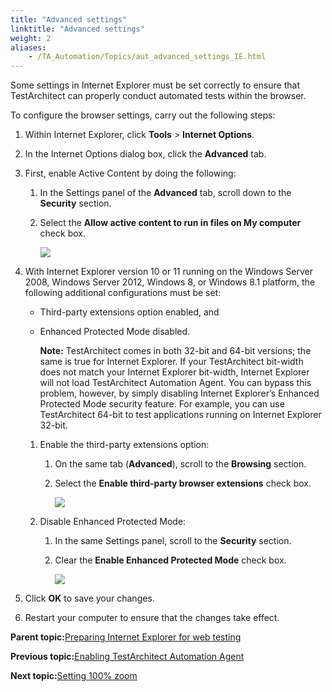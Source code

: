 ```yaml
--- 
title: "Advanced settings"
linktitle: "Advanced settings"
weight: 2
aliases: 
    - /TA_Automation/Topics/aut_advanced_settings_IE.html
---
```


Some settings in Internet Explorer must be set correctly to ensure that TestArchitect can properly conduct automated tests within the browser.

To configure the browser settings, carry out the following steps:

1.  Within Internet Explorer, click **Tools** \> **Internet Options**.

2.  In the Internet Options dialog box, click the **Advanced** tab.

3.  First, enable Active Content by doing the following:

    1.  In the Settings panel of the **Advanced** tab, scroll down to the **Security** section.

    2.  Select the **Allow active content to run in files on My computer** check box.

        ![](/TA_Tutorials_Sample_App/Images/ug_taextension_ie_1.png)

4.  With Internet Explorer version 10 or 11 running on the Windows Server 2008, Windows Server 2012, Windows 8, or Windows 8.1 platform, the following additional configurations must be set:

    -   Third-party extensions option enabled, and
    -   Enhanced Protected Mode disabled.

        **Note:** TestArchitect comes in both 32-bit and 64-bit versions; the same is true for Internet Explorer. If your TestArchitect bit-width does not match your Internet Explorer bit-width, Internet Explorer will not load TestArchitect Automation Agent. You can bypass this problem, however, by simply disabling Internet Explorer’s Enhanced Protected Mode security feature. For example, you can use TestArchitect 64-bit to test applications running on Internet Explorer 32-bit.

    1.  Enable the third-party extensions option:

        1.  On the same tab \(**Advanced**\), scroll to the **Browsing** section.
        2.  Select the **Enable third-party browser extensions** check box.

            ![](/TA_Tutorials_Sample_App/Images/ug_taextension_ie_2.png)

    2.  Disable Enhanced Protected Mode:

        1.  In the same Settings panel, scroll to the **Security** section.
        2.  Clear the **Enable Enhanced Protected Mode** check box.

            ![](/TA_Tutorials_Sample_App/Images/ug_taextension_ie_3.png)

5.  Click **OK** to save your changes.

6.  Restart your computer to ensure that the changes take effect.


**Parent topic:**[Preparing Internet Explorer for web testing](/TA_Help/Topics/ug_preparing_Internet_Explorer.html)

**Previous topic:**[Enabling TestArchitect Automation Agent](/TA_Automation/Topics/aut_enabling_automation_agent_IE.html)

**Next topic:**[Setting 100% zoom](/TA_Automation/Topics/aut_app_testing_setting_zoom_IE.html)

